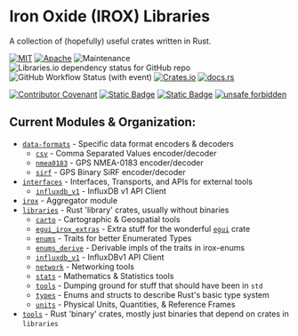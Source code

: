 Iron Oxide (IROX) Libraries
=============================
A collection of (hopefully) useful crates written in Rust.  

[![MIT](https://img.shields.io/badge/license-MIT-blue.svg)](https://github.com/spmadden/irox/blob/master/LICENSE)
[![Apache](https://img.shields.io/badge/license-Apache-blue.svg)](https://github.com/spmadden/irox/blob/master/LICENSE-APACHE)
![Maintenance](https://img.shields.io/maintenance/yes/2023)
![Libraries.io dependency status for GitHub repo](https://img.shields.io/librariesio/github/spmadden/irox)
![GitHub Workflow Status (with event)](https://img.shields.io/github/actions/workflow/status/spmadden/irox/rust.yml)
[![Crates.io](https://img.shields.io/crates/v/irox)](https://crates.io/crates/irox/)
[![docs.rs](https://img.shields.io/docsrs/irox/latest)](https://docs.rs/irox/latest/irox/)

[![Contributor Covenant](https://img.shields.io/badge/Contributor%20Covenant-2.1-4baaaa.svg)](code_of_conduct.md)
[![Static Badge](https://img.shields.io/badge/semver-2.0-blue)](https://semver.org/spec/v2.0.0.html)
[![Static Badge](https://img.shields.io/badge/conventional--commits-1.0-pink)](https://www.conventionalcommits.org/en/v1.0.0/)
[![unsafe forbidden](https://img.shields.io/badge/unsafe-forbidden-success.svg)](https://github.com/rust-secure-code/safety-dance/)

Current Modules & Organization:
-----------------
 * [`data-formats`](./data-formats) - Specific data format encoders & decoders
   * [`csv`](./data-formats/csv) - Comma Separated Values encoder/decoder
   * [`nmea0183`](./data-formats/nmea0183) - GPS NMEA-0183 encoder/decoder
   * [`sirf`](./data-formats/sirf) - GPS Binary SiRF encoder/decoder
 * [`interfaces`](./interfaces) - Interfaces, Transports, and APIs for external tools
   * [`influxdb_v1`](./interfaces/influxdb_v1) - InfluxDB v1 API Client
 * [`irox`](./irox) - Aggregator module
 * [`libraries`](./libraries) - Rust 'library' crates, usually without binaries
   * [`carto`](./libraries/carto) - Cartographic & Geospatial tools
   * [`egui_irox_extras`](./libraries/egui_extras) - Extra stuff for the wonderful [`egui`](https://github.com/emilk/egui) crate
   * [`enums`](./libraries/enums) - Traits for better Enumerated Types
   * [`enums_derive`](./libraries/enums_derive) - Derivable impls of the traits in irox-enums
   * [`influxdb_v1`](./libraries/influxdb_v1) - InfluxDBv1 API Client
   * [`network`](./libraries/network) - Networking tools
   * [`stats`](./libraries/stats) - Mathematics & Statistics tools
   * [`tools`](./libraries/tools) - Dumping ground for stuff that should have been in `std`
   * [`types`](./libraries/types) - Enums and structs to describe Rust's basic type system
   * [`units`](./libraries/units) - Physical Units, Quantities, & Reference Frames
 * [`tools`](./tools) - Rust 'binary' crates, mostly just binaries that depend on crates in `libraries`
